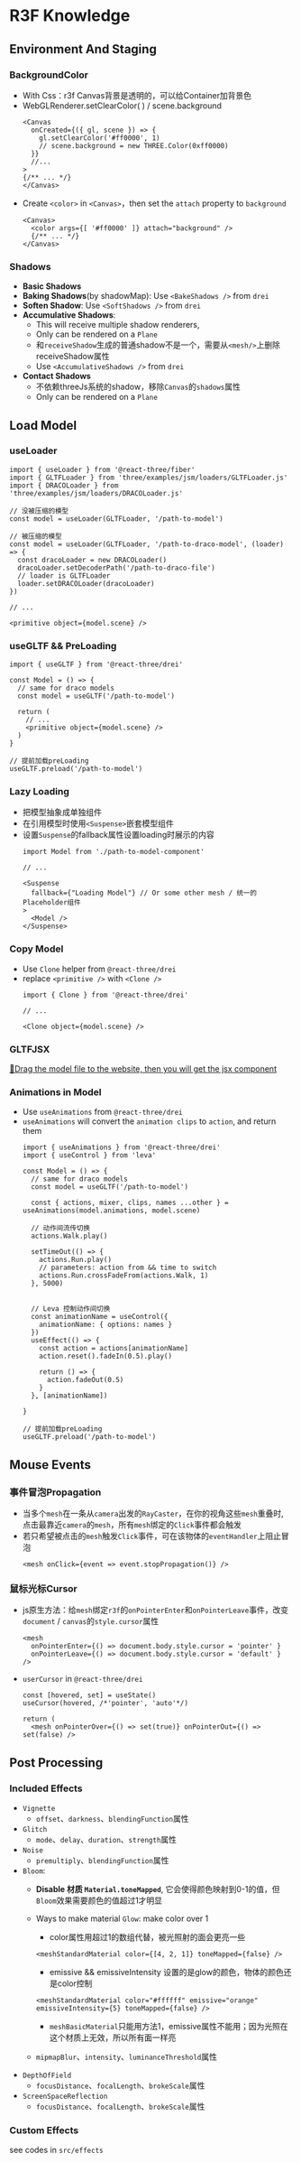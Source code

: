 # R3F Knowledge

## Environment And Staging
### BackgroundColor
- With Css：r3f Canvas背景是透明的，可以给Container加背景色
- WebGLRenderer.setClearColor( ) / scene.background
  ```tsx
  <Canvas
    onCreated={({ gl, scene }) => {
      gl.setClearColor('#ff0000', 1)
      // scene.background = new THREE.Color(0xff0000)
    }}
    //...
  >
  {/** ... */}
  </Canvas>
  ```
- Create `<color>` in `<Canvas>`，then set the `attach` property to `background`
  ```tsx
  <Canvas>
    <color args={[ '#ff0000' ]} attach="background" />
    {/** ... */}
  </Canvas>
  ```

### Shadows
- **Basic Shadows**
- **Baking Shadows**(by shadowMap): Use `<BakeShadows />` from `drei`
- **Soften Shadow**: Use `<SoftShadows />` from `drei`
- **Accumulative Shadows**: 
  - This will receive multiple shadow renderers, 
  - Only can be rendered on a `Plane`
  - 和`receiveShadow`生成的普通shadow不是一个，需要从`<mesh/>`上删除receiveShadow属性
  - Use `<AccumulativeShadows />` from `drei`
- **Contact Shadows**
  - 不依赖threeJs系统的shadow，移除`Canvas`的`shadows`属性
  - Only can be rendered on a `Plane`

## Load Model
### useLoader
```tsx
import { useLoader } from '@react-three/fiber'
import { GLTFLoader } from 'three/examples/jsm/loaders/GLTFLoader.js'
import { DRACOLoader } from 'three/examples/jsm/loaders/DRACOLoader.js'

// 没被压缩的模型
const model = useLoader(GLTFLoader, '/path-to-model')

// 被压缩的模型
const model = useLoader(GLTFLoader, '/path-to-draco-model', (loader) => {
  const dracoLoader = new DRACOLoader()
  dracoLoader.setDecoderPath('/path-to-draco-file')
  // loader is GLTFLoader
  loader.setDRACOLoader(dracoLoader)
})

// ...

<primitive object={model.scene} />
```

### useGLTF && PreLoading
```tsx
import { useGLTF } from '@react-three/drei'

const Model = () => {
  // same for draco models
  const model = useGLTF('/path-to-model')
  
  return (
    // ...
    <primitive object={model.scene} />
  )
}

// 提前加载preLoading
useGLTF.preload('/path-to-model')
```

### Lazy Loading
- 把模型抽象成单独组件
- 在引用模型时使用`<Suspense>`嵌套模型组件
- 设置`Suspense`的fallback属性设置loading时展示的内容
  ```tsx
  import Model from './path-to-model-component'

  // ... 

  <Suspense
    fallback={"Loading Model"} // Or some other mesh / 统一的Placeholder组件
  >
    <Model />
  </Suspense>
  ```

### Copy Model
- Use `Clone` helper from `@react-three/drei`
- replace `<primitive />` with `<Clone />`
  ```tsx
  import { Clone } from '@react-three/drei'

  // ...

  <Clone object={model.scene} />
  ```

### GLTFJSX
[🔗Drag the model file to the website, then you will get the jsx component](https://gltf.pmnd.rs)

### Animations in Model
- Use `useAnimations` from `@react-three/drei`
- `useAnimations` will convert the `animation clips` to `action`, and return them
  ```tsx
  import { useAnimations } from '@react-three/drei'
  import { useControl } from 'leva'

  const Model = () => {
    // same for draco models
    const model = useGLTF('/path-to-model')
    
    const { actions, mixer, clips, names ...other } = useAnimations(model.animations, model.scene)
    
    // 动作间流传切换
    actions.Walk.play()

    setTimeOut(() => {
      actions.Run.play()
      // parameters: action from && time to switch
      actions.Run.crossFadeFrom(actions.Walk, 1) 
    }, 5000)


    // Leva 控制动作间切换
    const animationName = useControl({
      animationName: { options: names }
    })
    useEffect(() => {
      const action = actions[animationName]
      action.reset().fadeIn(0.5).play()

      return () => {
        action.fadeOut(0.5)
      }
    }, [animationName])
    
  }

  // 提前加载preLoading
  useGLTF.preload('/path-to-model')
  ```

## Mouse Events
### 事件冒泡Propagation
- 当多个`mesh`在一条从`camera`出发的`RayCaster`，在你的视角这些`mesh`重叠时, 点击最靠近`camera`的`mesh`，所有`mesh`绑定的`Click`事件都会触发
- 若只希望被点击的`mesh`触发`Click`事件，可在该物体的`eventHandler`上阻止冒泡
  ```tsx
  <mesh onClick={event => event.stopPropagation()} />
  ```

### 鼠标光标Cursor
- js原生方法：给`mesh`绑定`r3f`的`onPointerEnter`和`onPointerLeave`事件，改变`document` / `canvas`的`style.cursor`属性
  ```tsx
  <mesh
    onPointerEnter={() => document.body.style.cursor = 'pointer' }
    onPointerLeave={() => document.body.style.cursor = 'default' }
  />
  ```
- `userCursor` in `@react-three/drei`
  ```tsx
  const [hovered, set] = useState()
  useCursor(hovered, /*'pointer', 'auto'*/)

  return (
    <mesh onPointerOver={() => set(true)} onPointerOut={() => set(false) />
  ```

## Post Processing
### Included Effects
- `Vignette`
  - `offset`、`darkness`、`blendingFunction`属性
- `Glitch`
  - `mode`、`delay`、`duration`、`strength`属性
- `Noise`
  - `premultiply`、`blendingFunction`属性
- `Bloom`: 
  - **Disable 材质 `Material.toneMapped`**, 它会使得颜色映射到0-1的值，但`Bloom`效果需要颜色的值超过1才明显
  - Ways to make material `Glow`: make color over 1
    - color属性用超过1的数组代替，被光照射的面会更亮一些
    ```tsx
    <meshStandardMaterial color={[4, 2, 1]} toneMapped={false} />
    ```
    - emissive && emissiveIntensity 设置的是glow的颜色，物体的颜色还是color控制
    ```tsx
    <meshStandardMaterial color="#ffffff" emissive="orange" emissiveIntensity={5} toneMapped={false} />
    ```
    - `meshBasicMaterial`只能用方法1，emissive属性不能用；因为光照在这个材质上无效，所以所有面一样亮
    

  - `mipmapBlur`、`intensity`、`luminanceThreshold`属性
- `DepthOfField`
  - `focusDistance`、`focalLength`、`brokeScale`属性 
- `ScreenSpaceReflection`
  - `focusDistance`、`focalLength`、`brokeScale`属性 

### Custom Effects
see codes in  `src/effects`